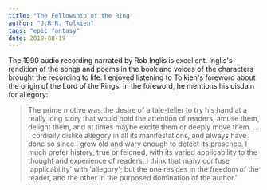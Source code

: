 ```yaml
---
title: "The Fellowship of the Ring"
author: "J.R.R. Tolkien"
tags: "epic fantasy"
date: 2019-08-19
---
```


The 1990 audio recording narrated by Rob Inglis is excellent. Inglis's
rendition of the songs and poems in the book and voices of the characters
brought the recording to life. I enjoyed listening to Tolkien's foreword about
the origin of the Lord of the Rings. In the foreword, he mentions his disdain
for allegory:

> The prime motive was the desire of a tale-teller to try his hand at a
really long story that would hold the attention of readers, amuse them,
delight them, and at times maybe excite them or deeply move them. ... I
cordially dislike allegory in all its manifestations, and always have done
so since I grew old and wary enough to detect its presence. I much prefer
history, true or feigned, with its varied applicability to the thought and
experience of readers. I think that many confuse 'applicability' with
'allegory'; but the one resides in the freedom of the reader, and the
other in the purposed domination of the author.'
